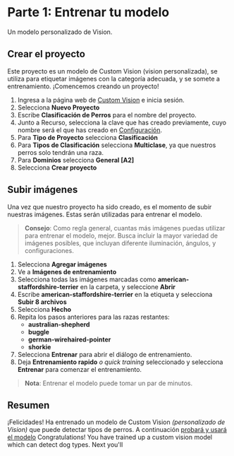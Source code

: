 # Parte 1: Entrenar tu modelo

Un modelo personalizado de Vision. 

## Crear el proyecto

Este proyecto es un modelo de Custom Vision (vision personalizada), se utiliza para etiquetar imágenes con la categoría adecuada, y se somete a entrenamiento. ¡Comencemos creando un proyecto!


1. Ingresa a la página web de [Custom Vision](https://www.customvision.ai?WT.mc_id=academic-49102-chrhar) e inicia sesión. 
4. Selecciona **Nuevo Proyecto**
5. Escribe **Clasificación de Perros** para el nombre del proyecto. 
6. Junto a Recurso, selecciona la clave que has creado previamente, cuyo nombre será el que has creado en [Configuración](setup-es.md).
7. Para **Tipo de Proyecto** selecciona **Clasificación**
9. Para **Tipos de Clasificación** selecciona  **Multiclase**, ya que nuestros perros solo tendrán una raza. 
10. Para **Dominios** selecciona **General \[A2\]**
11. Selecciona **Crear proyecto**

## Subir imágenes

Una vez que nuestro proyecto ha sido creado, es el momento de subir nuestras imágenes. Estas serán utilizadas para entrenar el modelo. 

> **Consejo**: Como regla general, cuantas más imágenes puedas utilizar para entrenar el modelo, mejor. Busca incluir la mayor variedad de imágenes posibles, que incluyan diferente iluminación, ángulos, y configuraciones.  


1. Selecciona **Agregar imágenes**
3. Ve a **Imágenes de entrenamiento**
4. Selecciona todas las imágenes marcadas como **american-staffordshire-terrier** en la carpeta, y seleccione **Abrir**
5. Escribe **american-staffordshire-terrier** en la etiqueta y selecciona **Subir 8 archivos**
6. Selecciona **Hecho**
8. Repita los pasos anteriores para las razas restantes: 
    - **australian-shepherd**
    - **buggle**
    - **german-wirehaired-pointer**
    - **shorkie**
9. Selecciona **Entrenar** para abrir el diálogo de entrenamiento. 
10. Deja **Entrenamiento rapido** _o quick training_ seleccionado y selecciona **Entrenar** para comenzar el entrenamiento. 

> **Nota**: Entrenar el modelo puede tomar un par de minutos. 

## Resumen

¡Felicidades! Ha entrenado un modelo de Custom Vision _(personalizado de Vision)_ que puede detectar tipos de perros. A continuación [probará y usará el modelo](./predict-es.md)
Congratulations! You have trained up a custom vision model which can detect dog types. Next you'll 
